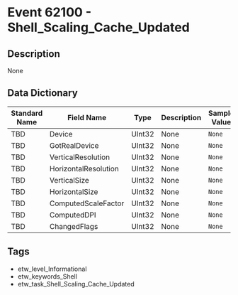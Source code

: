 # Event 62100 - Shell_Scaling_Cache_Updated

## Description
None

## Data Dictionary
|Standard Name|Field Name|Type|Description|Sample Value|
|---|---|---|---|---|
|TBD|Device|UInt32|None|`None`|
|TBD|GotRealDevice|UInt32|None|`None`|
|TBD|VerticalResolution|UInt32|None|`None`|
|TBD|HorizontalResolution|UInt32|None|`None`|
|TBD|VerticalSize|UInt32|None|`None`|
|TBD|HorizontalSize|UInt32|None|`None`|
|TBD|ComputedScaleFactor|UInt32|None|`None`|
|TBD|ComputedDPI|UInt32|None|`None`|
|TBD|ChangedFlags|UInt32|None|`None`|

## Tags
* etw_level_Informational
* etw_keywords_Shell
* etw_task_Shell_Scaling_Cache_Updated